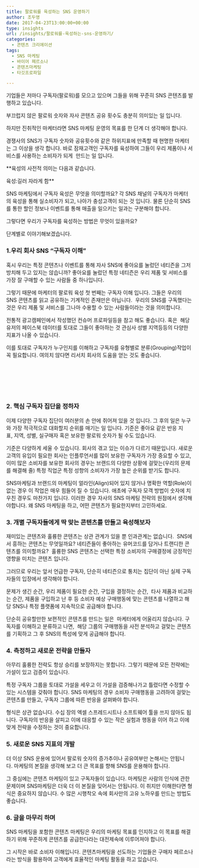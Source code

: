 ```yaml
---
title: 팔로워를 육성하는 SNS 운영하기
author: 조두영
date: 2017-04-23T13:00:00+00:00
type: insights
url: /insights/팔로워를-육성하는-sns-운영하기/
categories:
  - 콘텐츠 크리에이션
tags:
  - SNS 마케팅
  - 바이어 페르소나
  - 콘텐츠마케팅
  - 타깃프로파일

---
```

기업들은 저마다 구독자(팔로워)를 모으고 있으며 그들을 위해 꾸준히 SNS 콘텐츠를 발행하고 있습니다.
  
부끄럽지 않은 팔로워 숫자와 자사 콘텐츠 공유 횟수도 충분히 의미있는 일 입니다.

하지만 진취적인 마케터라면 SNS 마케팅 운영의 목표를 한 단계 더 생각해야 합니다.
  
경쟁사의 SNS가 구독자 숫자와 공유횟수와 같은 하위지표에 만족할 때 현명한 마케터는 그 이상을 생각 합니다. 바로 잠재고객인 구독자를 육성하여 그들이 우리 제품이나 서비스를 사용하는 소비자가 되게  만드는 일 입니다.

**육성의 사전적 의미는 다음과 같습니다.
  
육성:길러 자라게 함**

SNS 마케팅에서 구독자 육성은 무엇을 의미할까요? 각 SNS 채널의 구독자가 마케터의 육성을 통해 실소비자가 되고, 나아가 충성고객이 되는 것 입니다. 물론 단순히 SNS를 통한 할인 정보나 이벤트를 통해 매출을 일으키는 일과는 구분해야 합니다.

그렇다면 우리가 구독자를 육성하는 방법은 무엇이 있을까요?
  
단계별로 이야기해보겠습니다.

### 1.우리 회사 SNS &#8220;구독자 이해&#8221;

혹시 우리는 특정 콘텐츠나 이벤트를 통해 자사 SNS에 좋아요를 눌렀던 네티즌을 그저 방치해 두고 있지는 않습니까? 좋아요를 눌렀던 특정 네티즌은 우리 제품 및 서비스를 가장 잘 구매할 수 있는 사람들 중 하나입니다.

그렇기 때문에 마케터의 팔로워 육성 첫 번째는 구독자 이해 입니다. 그들은 우리의 SNS 콘텐츠를 읽고 공유하는 기계적인 존재만은 아닙니다.  우리의 SNS를 구독했다는 것은 우리 제품 및 서비스를 그나마 수용할 수 있는 사람들이라는 것을 의미합니다.

전통적 광고캠페인에서 작성했던 컨슈머 프로파일등을 참고 해도 좋습니다. 혹은  해당 유저의 페이스북 데이터를 토대로 그들이 좋아하는 것 관심사 성별 지역등등의 다양한 지표가 나올 수 있습니다.

이를 토대로 구독자가 누구인지를 이해하고 구독자를 유형별로 분류(Grouping)작업이 꼭 필요합니다. 여의치 않다면 리서치 회사의 도움을 얻는 것도 좋습니다.

&nbsp;

&nbsp;

&nbsp;

### 2. 핵심 구독자 집단을 정하자

이제 다양한 구독자 집단이 여러분의 손 안에 쥐어져 있을 것 입니다. 그 후의 일은 누구와 가장 적극적으로 대화할지 순위를 매기는 일 입니다. 기준은 좋아요 같은 반응 지표, 지역, 성별, 실구매자 혹은 보유한 팔로워 숫자가 될 수도 있습니다.

기준은 다양하게 세울 수 있습니다. 회사의 겪고 있는 이슈가 다르기 때문입니다. 새로운 고객의 유입이 필요한 회사는 인플루언서를 많이 보유한 구독자가 가장 중요할 수 있고, 이미 많은 소비자를 보유한 회사의 경우는 브랜드의 다양한 상황에 걸맞는(우리의 문제를 해결해 줄) 특정 직업군 특정 성향의 소비자가 가장 높은 순위를 받기도 합니다.

SNS마케팅과 브랜드의 마케팅이 얼라인(Align)되어 있지 않거나 명확한 역할(Role)이 없는 경우 이 작업은 매우 힘들어 질 수 있습니다. 애초에 구독자 모객 방법이 숫자에 치우친 경우도 마찬가지 입니다. 이러한 경우 자사의 SNS 마케팅 전략의 원점에서 생각해야합니다. 왜 SNS 마케팅을 하고, 어떤 콘텐츠가 필요한지부터 고민하세요.

### 3. 개별 구독자들에게 딱 맞는 콘텐츠를 만들고 육성해보자

재미있는 콘텐츠와 훌륭한 콘텐츠는 상관 관계가 있을 뿐 인과관계는 없습니다.  SNS에서 흥하는 콘텐츠는 무엇일까요? 네티즌들이 좋아하는 유머코드를 담거나 트랜디한 콘텐츠를 의미할까요?  훌륭한 SNS 콘텐츠는 선택한 특정 소비자의 구매결정에 긍정적인 영향을 미치는 콘텐츠 입니다.

그러므로 우리는 앞서 언급한 구독자, 단순히 네티즌으로 퉁치는 집단이 아닌 실제 구독자들의 입장에서 생각해야 합니다.

문제가 생긴 순간, 우리 제품이 필요한 순간, 구입을 결정하는 순간,  타사 제품과 비교하는 순간, 제품을 구입하고 난 후 등 소비자 예상 구매행동에 맞는 콘텐츠를 나열하고 해당 SNS나 특정 플랫폼에 지속적으로 공급해야 합니다.

단순히 공유할만한 보편적인 콘텐츠를 만드는 일은  마케터에게 어울리지 않습니다. 구독자를 이해하고 분류하고 나면,  해당 그룹의 구매행동을 사전 분석하고 걸맞는 콘텐츠를 기획하고 그 후 SNS의 특성에 맞게 공급해야 합니다.

### 4. 측정하고 새로운 전략을 만들자

아무리 훌륭한 전략도 항상 승리를 보장하지는 못합니다. 그렇기 때문에 모든 전략에는 가설이 있고 검증이 있습니다.

특정 구독자 그룹을 토대로 가설을 세우고 이 가설을 검증해나가고 틀렸다면 수정할 수 있는 시스템을 갖춰야 합니다. SNS 마케팅의 경우 소비자 구매행동을 고려하여 걸맞는 콘텐츠를 만들고, 구독자 그룹에 따른 반응을 살펴봐야 합니다.

형식은 상관 없습니다. 수십 장의 엑셀 스프레드시트나 소프트웨어 툴을 쓰지 않아도 됩니다. 구독자의 반응을 살피고 이에 대응할 수 있는 작은 실험과 행동을 이어 하고 이에 맞게 전략을 수정하는 것이 중요합니다.

### 5. 새로운 SNS 지표의 개발

더 이상 SNS 운용에 있어서 팔로워 숫자의 증가추이나 공유여부만 논해서는 안됩니다. 마케팅의 본질을 생각해 보고 더 큰 목표를 향해 SNS를 운용해야 합니다.

그 중심에는 콘텐츠 마케팅이 있고 구독자들이 있습니다. 마케팅은 사람의 인식에 관한 문제이며 SNS마케팅은 더욱 더 이 본질을 잊어서는 안됩니다. 이 취지만 이해한다면 형식은 중요하지 않습니다. 수 많은 시행착오 속에 회사만의 고유 노하우를 만드는 방법도 좋습니다.

### 6. 글을 마무리 하며

SNS 마케팅을 포함한 콘텐츠 마케팅은 우리의 마케팅 목표를 인지하고 이 목표를 해결하기 위해 꾸준하게 콘텐츠를 공급한다라는 대전제속에 이루어져야 합니다.

그 시작은 바로 소비자 이해입니다. 콘텐츠마케팅을 선도하는 기업들은 구매자 페르소나라는 방식을 활용하여 고객에게 효율적인 마케팅 활동을 하고 있습니다.

